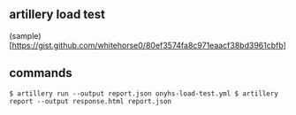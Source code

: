 ## artillery load test
(sample)[https://gist.github.com/whitehorse0/80ef3574fa8c971eaacf38bd3961cbfb]

## commands
`
$ artillery run --output report.json onyhs-load-test.yml
$ artillery report --output response.html report.json
`